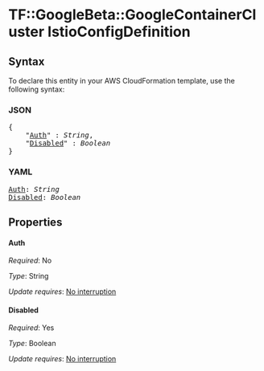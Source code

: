# TF::GoogleBeta::GoogleContainerCluster IstioConfigDefinition

## Syntax

To declare this entity in your AWS CloudFormation template, use the following syntax:

### JSON

<pre>
{
    "<a href="#auth" title="Auth">Auth</a>" : <i>String</i>,
    "<a href="#disabled" title="Disabled">Disabled</a>" : <i>Boolean</i>
}
</pre>

### YAML

<pre>
<a href="#auth" title="Auth">Auth</a>: <i>String</i>
<a href="#disabled" title="Disabled">Disabled</a>: <i>Boolean</i>
</pre>

## Properties

#### Auth

_Required_: No

_Type_: String

_Update requires_: [No interruption](https://docs.aws.amazon.com/AWSCloudFormation/latest/UserGuide/using-cfn-updating-stacks-update-behaviors.html#update-no-interrupt)

#### Disabled

_Required_: Yes

_Type_: Boolean

_Update requires_: [No interruption](https://docs.aws.amazon.com/AWSCloudFormation/latest/UserGuide/using-cfn-updating-stacks-update-behaviors.html#update-no-interrupt)

